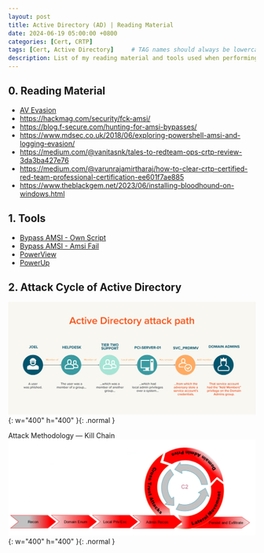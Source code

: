 ```yaml
---
layout: post
title: Active Directory (AD) | Reading Material
date: 2024-06-19 05:00:00 +0800
categories: [Cert, CRTP]
tags: [Cert, Active Directory]     # TAG names should always be lowercase
description: List of my reading material and tools used when performing Active Directory Security Testing
---
```


## 0. Reading Material
 
- [AV Evasion](https://csbygb.gitbook.io/pentips/windows/avevasion)
- https://hackmag.com/security/fck-amsi/
- https://blog.f-secure.com/hunting-for-amsi-bypasses/
- https://www.mdsec.co.uk/2018/06/exploring-powershell-amsi-and-logging-evasion/
- https://medium.com/@vanitasnk/tales-to-redteam-ops-crtp-review-3da3ba427e76
- https://medium.com/@varunrajamirtharaj/how-to-clear-crtp-certified-red-team-professional-certification-ee601f7ae885
- https://www.theblackgem.net/2023/06/installing-bloodhound-on-windows.html

## 1. Tools 

- [Bypass AMSI - Own Script](https://beardenx.github.io/posts/Bypass-AMSI-Like-a-King/)
- [Bypass AMSI - Amsi Fail](https://amsi.fail/)
- [PowerView](https://github.com/PowerShellMafia/PowerSploit/blob/master/Recon/PowerView.ps1)
- [PowerUp](https://github.com/PowerShellMafia/PowerSploit/blob/master/Privesc/PowerUp.ps1)

## 2. Attack Cycle of Active Directory 
![AD](/img/crtp/ADattackpath.png){: w="400" h="400" }{: .normal }

Attack Methodology — Kill Chain
![AD](/img/crtp/crtp.png){: w="400" h="400" }{: .normal }